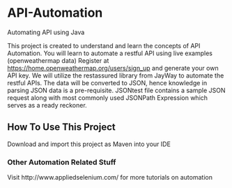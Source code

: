 # API-Automation
Automating API using Java

This project is created to understand and learn the concepts of API Automation.
You will learn to automate a restful API using live examples (openweathermap data)
Register at https://home.openweathermap.org/users/sign_up and generate your own API key.
We will utilize the restassured library from JayWay to automate the restful APIs.
The data will be converted to JSON, hence knowledge in parsing JSON data is a pre-requisite.
JSONtest file contains a sample JSON request along with most commonly used JSONPath Expression which serves as a ready reckoner.


<H2>How To Use This Project</h2>
Download and import this project as Maven into your IDE

<H3>Other Automation Related Stuff</h3>
Visit http://www.appliedselenium.com/ for more tutorials on automation 
